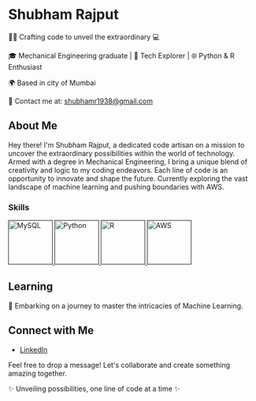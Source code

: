 # Shubham Rajput

👨‍🔧 Crafting code to unveil the extraordinary 💻

🎓 Mechanical Engineering graduate | 🚀 Tech Explorer | 🌐 Python & R Enthusiast

🌍 Based in city of Mumbai

📧 Contact me at: shubhamr1938@gmail.com

## About Me

Hey there! I'm Shubham Rajput, a dedicated code artisan on a mission to uncover the extraordinary possibilities within the world of technology. Armed with a degree in Mechanical Engineering, I bring a unique blend of creativity and logic to my coding endeavors. Each line of code is an opportunity to innovate and shape the future. Currently exploring the vast landscape of machine learning and pushing boundaries with AWS.

### Skills

<p align="left">
  <a href=" ">
    <img src="https://www.vectorlogo.zone/logos/mysql/mysql-official.svg" width="90" height="90" alt="MySQL" />
  </a>
<a href=" ">
  <img src="https://upload.wikimedia.org/wikipedia/commons/c/c3/Python-logo-notext.svg" width="90" height="90" alt="Python" />
  </a>
<a href=" ">
  <img src="https://www.vectorlogo.zone/logos/r-project/r-project-icon.svg" width="90" height="90" alt="R" />
  </a>
<a href=" ">
  <img src="https://www.vectorlogo.zone/logos/amazon_aws/amazon_aws-icon.svg" width="90" height="90" alt="AWS" />
  </a>
</p>

## Learning

🚀 Embarking on a journey to master the intricacies of Machine Learning.

## Connect with Me

- [LinkedIn](https://www.linkedin.com/in/shubhsmiles/) 

Feel free to drop a message! Let's collaborate and create something amazing together.

✨ Unveiling possibilities, one line of code at a time ✨
